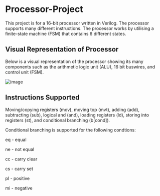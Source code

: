 # Processor-Project
This project is for a 16-bit processor written in Verilog. The processor supports many different instructions. The processor works by utilising a finite-state machine (FSM) that contains 6 different states. 

## Visual Representation of Processor
Below is a visual representation of the processor showing its many components such as the arithmetic logic unit (ALU), 16 bit buswires, and control unit (FSM). 

![image](https://user-images.githubusercontent.com/104869723/187580323-68d0ad20-fb25-4951-a00f-4beeaa544f4d.png)



## Instructions Supported
Moving/copying registers (mov), moving top (mvt), adding (add), subtracting (sub), logical and (and), loading registers (ld), storing into registers (st), and conditional branching (b[cond]). 

Conditional branching is supported for the following condtions: 


eq - equal


ne - not equal


cc - carry clear


cs - carry set


pl - positive


mi - negative


